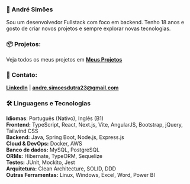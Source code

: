 ### 👋 André Simões
Sou um desenvolvedor Fullstack com foco em backend. Tenho 18 anos e gosto de criar novos projetos e sempre explorar novas tecnologias.

### 📦 **Projetos:**
Veja todos os meus projetos em **[Meus Projetos](https://github.com/euandresimoes?tab=repositories&q=&type=public&language=&sort=)**

### 📩 **Contato:**
**[LinkedIn](https://www.linkedin.com/in/euandresimoes/)** | **[andre.simoesdutra23@gmail.com](mailto:andre.simoesdutra23@gmail.com)**

### 🛠️ Linguagens e Tecnologias
**Idiomas**: Português (Nativo), Inglês (B1)
<br>
**Frontend:** TypeScript, React, Next.js, Vite, AngularJS, Bootstrap, jQuery, Tailwind CSS
<br>
**Backend:** Java, Spring Boot, Node.js, Express.js
<br>
**Cloud & DevOps:** Docker, AWS
<br>
**Banco de dados:** MySQL, PostgreSQL
<br>
**ORMs:** Hibernate, TypeORM, Sequelize
<br>
**Testes:** JUnit, Mockito, Jest
<br>
**Arquitetura:** Clean Architecture, SOLID, DDD
<br>
**Outras Ferramentas:** Linux, Windows, Excel, Word, Power BI
